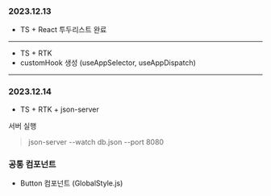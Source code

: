 ### 2023.12.13

- TS + React 투두리스트 완료

---

- TS + RTK
- customHook 생성 (useAppSelector, useAppDispatch)

---

### 2023.12.14

- TS + RTK + json-server

서버 실행
> json-server --watch db.json --port 8080

### 공통 컴포넌트

- Button 컴포넌트 (GlobalStyle.js)
